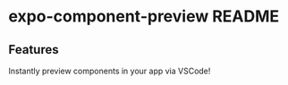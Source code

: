 # expo-component-preview README

## Features

Instantly preview components in your app via VSCode! 
